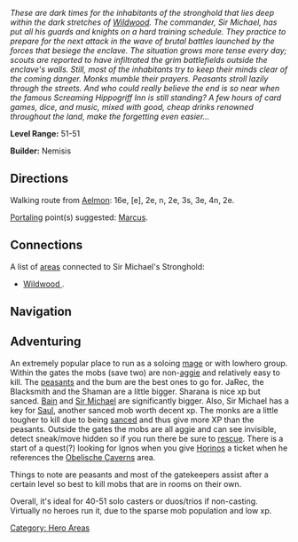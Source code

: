 *These are dark times for the inhabitants of the stronghold that lies
deep within the dark stretches of
[Wildwood](:Category:_Wildwood "wikilink"). The commander, Sir Michael,
has put all his guards and knights on a hard training schedule. They
practice to prepare for the next attack in the wave of brutal battles
launched by the forces that besiege the enclave. The situation grows
more tense every day; scouts are reported to have infiltrated the grim
battlefields outside the enclave's walls. Still, most of the inhabitants
try to keep their minds clear of the coming danger. Monks mumble their
prayers. Peasants stroll lazily through the streets. And who could
really believe the end is so near when the famous Screaming Hippogriff
Inn is still standing? A few hours of card games, dice, and music, mixed
with good, cheap drinks renowned throughout the land, make the
forgetting even easier...*

**Level Range:** 51-51

**Builder:** Nemisis

## Directions

Walking route from [Aelmon](Aelmon "wikilink"): 16e, \[e\], 2e, n, 2e,
3s, 3e, 4n, 2e.

[Portaling](Portal "wikilink") point(s) suggested:
[Marcus](Marcus "wikilink").

## Connections

A list of [areas](:Category:_Areas "wikilink") connected to Sir
Michael's Stronghold:

-   [Wildwood ](:Category:_Wildwood "wikilink").

## Navigation

## Adventuring

An extremely popular place to run as a soloing
[mage](:Category:Mages "wikilink") or with lowhero group. Within the
gates the mobs (save two) are non-[aggie](Aggressive_Mobs "wikilink")
and relatively easy to kill. The
[peasants](Wandering_Peasant "wikilink") and the bum are the best ones
to go for. JaRec, the Blacksmith and the Shaman are a little bigger.
Sharana is nice xp but sanced. [Bain](Bain "wikilink") and [Sir
Michael](Sir_Michael "wikilink") are significantly bigger. Also, Sir
Michael has a key for [Saul](Saul "wikilink"), another sanced mob worth
decent xp. The monks are a little tougher to kill due to being
[sanced](Sanctuary "wikilink") and thus give more XP than the peasants.
Outside the gates the mobs are all aggie and can see invisible, detect
sneak/move hidden so if you run there be sure to
[rescue](Rescue "wikilink"). There is a start of a quest(?) looking for
Ignos when you give [Horinos](Horinos "wikilink") a ticket when he
references the [Obelische
Caverns](:Category:Obelische_Caverns "wikilink") area.

Things to note are peasants and most of the gatekeepers assist after a
certain level so best to kill mobs that are in rooms on their own.

Overall, it's ideal for 40-51 solo casters or duos/trios if non-casting.
Virtually no heroes run it, due to the sparse mob population and low xp.

[Category: Hero Areas](Category:_Hero_Areas "wikilink")
